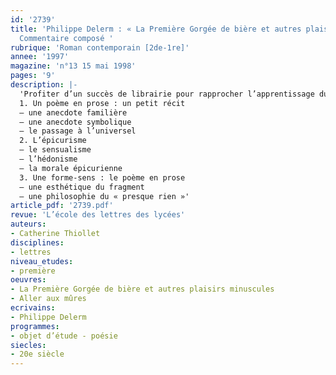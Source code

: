 ```yaml
---
id: '2739'
title: 'Philippe Delerm : « La Première Gorgée de bière et autres plaisirs minuscules ».
  Commentaire composé '
rubrique: 'Roman contemporain [2de-1re]'
annee: '1997'
magazine: 'n°13 15 mai 1998'
pages: '9'
description: |-
  'Profiter d’un succès de librairie pour rapprocher l’apprentissage du commentaire composé de l’actualité littéraire, exploiter la simplicité d’une prose poétique du « presque rien » pour inciter à la lecture interprétative méthodique, tel est le but de l’étude de ce poème en prose :  « Aller aux mûres »…
  1. Un poème en prose : un petit récit
  – une anecdote familière
  – une anecdote symbolique
  – le passage à l’universel
  2. L’épicurisme
  – le sensualisme
  – l’hédonisme
  – la morale épicurienne
  3. Une forme-sens : le poème en prose
  – une esthétique du fragment
  – une philosophie du « presque rien »'
article_pdf: '2739.pdf'
revue: 'L’école des lettres des lycées'
auteurs:
- Catherine Thiollet
disciplines:
- lettres
niveau_etudes:
- première
oeuvres:
- La Première Gorgée de bière et autres plaisirs minuscules
- Aller aux mûres
ecrivains:
- Philippe Delerm
programmes:
- objet d’étude - poésie
siecles:
- 20e siècle
---
```

